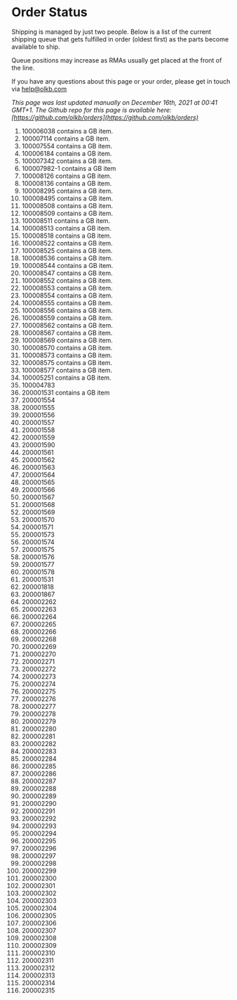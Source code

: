 # Order Status

Shipping is managed by just two people. Below is a list of the current shipping queue that gets fulfilled in order (oldest first) as the parts become available to ship.

Queue positions may increase as RMAs usually get placed at the front of the line.

If you have any questions about this page or your order, please get in touch via help@olkb.com

*This page was last updated manually on December 16th, 2021 at 00:41 GMT+1. The Github repo for this page is available here: [https://github.com/olkb/orders](https://github.com/olkb/orders)*

 1. 100006038 contains a GB item.
 2. 100007114 contains a GB item.
 3. 100007554 contains a GB item.
 4. 100006184 contains a GB item.
 5. 100007342 contains a GB item.
 6. 100007982-1 contains a GB item
 7. 100008126 contains a GB item.
 8. 100008136 contains a GB item.
 9. 100008295 contains a GB item.
 10. 100008495 contains a GB item.
 11. 100008508 contains a GB item.
 12. 100008509 contains a GB item.
 13. 100008511 contains a GB item.
 14. 100008513 contains a GB item.
 15. 100008518 contains a GB item.
 16. 100008522 contains a GB item.
 17. 100008525 contains a GB item.
 18. 100008536 contains a GB item.
 19. 100008544 contains a GB item.
 20. 100008547 contains a GB item.
 21. 100008552 contains a GB item.
 22. 100008553 contains a GB item.
 23. 100008554 contains a GB item.
 24. 100008555 contains a GB item.
 25. 100008556 contains a GB item.
 26. 100008559 contains a GB item.
 27. 100008562 contains a GB item.
 28. 100008567 contains a GB item.
 29. 100008569 contains a GB item.
 30. 100008570 contains a GB item.
 31. 100008573 contains a GB item.
 32. 100008575 contains a GB item.
 33. 100008577 contains a GB item.
 34. 100005251 contains a GB item.
 35. 100004783
 36. 200001531 contains a GB item
 37. 200001554
 38. 200001555
 39. 200001556
 40. 200001557
 41. 200001558
 42. 200001559
 43. 200001590
 44. 200001561
 45. 200001562
 46. 200001563
 47. 200001564
 48. 200001565
 49. 200001566
 50. 200001567
 51. 200001568
 52. 200001569
 53. 200001570
 54. 200001571
 55. 200001573
 56. 200001574
 57. 200001575
 58. 200001576
 59. 200001577
 60. 200001578
 61. 200001531
 62. 200001818
 63. 200001867
 64. 200002262
 65. 200002263
 66. 200002264
 67. 200002265
 68. 200002266
 69. 200002268
 70. 200002269
 71. 200002270
 72. 200002271
 73. 200002272
 74. 200002273
 75. 200002274
 76. 200002275
 77. 200002276
 78. 200002277
 79. 200002278
 80. 200002279
 81. 200002280
 82. 200002281
 83. 200002282
 84. 200002283
 85. 200002284
 86. 200002285
 87. 200002286
 88. 200002287
 89. 200002288
 90. 200002289
 91. 200002290
 92. 200002291
 93. 200002292
 94. 200002293
 95. 200002294
 96. 200002295
 97. 200002296
 98. 200002297
 99. 200002298
 100. 200002299
 101. 200002300
 102. 200002301
 103. 200002302
 104. 200002303
 105. 200002304
 106. 200002305
 107. 200002306
 108. 200002307
 109. 200002308
 110. 200002309
 111. 200002310
 112. 200002311
 113. 200002312
 114. 200002313
 115. 200002314
 116. 200002315
